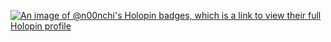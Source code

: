 [![An image of @n00nchi's Holopin badges, which is a link to view their full Holopin profile](https://holopin.me/n00nchi)](https://holopin.io/@n00nchi)


<!---
n00nchi/n00nchi is a ✨ special ✨ repository because its `README.md` (this file) appears on your GitHub profile.
You can click the Preview link to take a look at your changes.
--->
